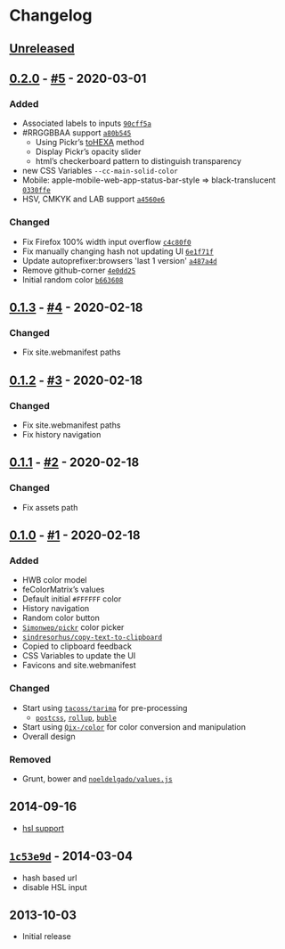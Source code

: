 # Changelog

## [Unreleased]

## [0.2.0] - [#5](../../pull/5) - 2020-03-01
### Added
- Associated labels to inputs [`90cff5a`](https://github.com/noeldelgado/yacc/commit/90cff5a883c5e73464fc3d6177031d127b608441)
- #RRGGBBAA support [`a80b545`](https://github.com/noeldelgado/yacc/commit/a80b54514882fa478a242707547651fc0a49cc0d)
  - Using Pickr’s [toHEXA](https://github.com/Simonwep/pickr/blob/master/src/js/utils/hsvacolor.js#L39) method
  - Display Pickr’s opacity slider
  - html’s checkerboard pattern to distinguish transparency
- new CSS Variables `--cc-main-solid-color`
- Mobile: apple-mobile-web-app-status-bar-style => black-translucent [`0330ffe`](https://github.com/noeldelgado/yacc/commit/0330ffeb8113aa2a10b20156fcee5ba7fd01a8d7)
- HSV, CMKYK and LAB support [`a4560e6`](https://github.com/noeldelgado/yacc/commit/a4560e6b055b47060c033d98ba4068340c519eb8)

### Changed
- Fix Firefox 100% width input overflow [`c4c80f0`](https://github.com/noeldelgado/yacc/commit/c4c80f0eb412951ec4efd1e6376ebc156b557261)
- Fix manually changing hash not updating UI [`6e1f71f`](https://github.com/noeldelgado/yacc/commit/6e1f71f168cba2f162780f0a17e6ddb23c6f4b04)
- Update autoprefixer:browsers 'last 1 version' [`a487a4d`](https://github.com/noeldelgado/yacc/commit/a487a4d95fd0899874149c5ea603320471224ce3)
- Remove github-corner [`4e0dd25`](https://github.com/noeldelgado/yacc/commit/4e0dd25a11c4f0585b7b346a26d485bbddf70875)
- Initial random color [`b663608`](https://github.com/noeldelgado/yacc/commit/b663608b3d51476c0482b6e647aa258c8384dac8)

## [0.1.3] - [#4](../../pull/4) - 2020-02-18
### Changed
- Fix site.webmanifest paths

## [0.1.2] - [#3](../../pull/3) - 2020-02-18
### Changed
- Fix site.webmanifest paths
- Fix history navigation

## [0.1.1] - [#2](../../pull/2) - 2020-02-18
### Changed
- Fix assets path

## [0.1.0] - [#1](../../pull/1) - 2020-02-18
### Added
- HWB color model
- feColorMatrix’s values
- Default initial `#FFFFFF` color
- History navigation
- Random color button
- [`Simonwep/pickr`](https://github.com/Simonwep/pickr) color picker
- [`sindresorhus/copy-text-to-clipboard`](https://github.com/sindresorhus/copy-text-to-clipboard)
- Copied to clipboard feedback
- CSS Variables to update the UI
- Favicons and site.webmanifest

### Changed
- Start using [`tacoss/tarima`](https://github.com/tacoss/tarima) for pre-processing
	- [`postcss`](https://github.com/postcss/postcss), [`rollup`](https://github.com/rollup/rollup), [`buble`](https://github.com/bublejs/buble)
- Start using [`Qix-/color`](https://github.com/Qix-/color) for color conversion and manipulation
- Overall design

### Removed
- Grunt, bower and [`noeldelgado/values.js`](https://github.com/noeldelgado/values.js)

## 2014-09-16
- [hsl support](https://github.com/noeldelgado/yacc/commit/10daf75e196ef6fb45dc78857a81309d2155cda6)

## [`1c53e9d`](https://github.com/noeldelgado/yacc/commit/1c53e9d2426c8e4fcd5ef9a062fc9baaca8039a5) - 2014-03-04
- hash based url
- disable HSL input

## 2013-10-03
- Initial release

[Unreleased]: https://github.com/noeldelgado/yacc/compare/v0.2.0...HEAD
[0.2.0]: https://github.com/noeldelgado/yacc/compare/v0.1.3...v0.2.0
[0.1.3]: https://github.com/noeldelgado/yacc/compare/v0.1.2...v0.1.3
[0.1.2]: https://github.com/noeldelgado/yacc/compare/v0.1.1...v0.1.2
[0.1.1]: https://github.com/noeldelgado/yacc/compare/v0.1.0...v0.1.1
[0.1.0]: https://github.com/noeldelgado/yacc/releases/tag/v0.1.0
